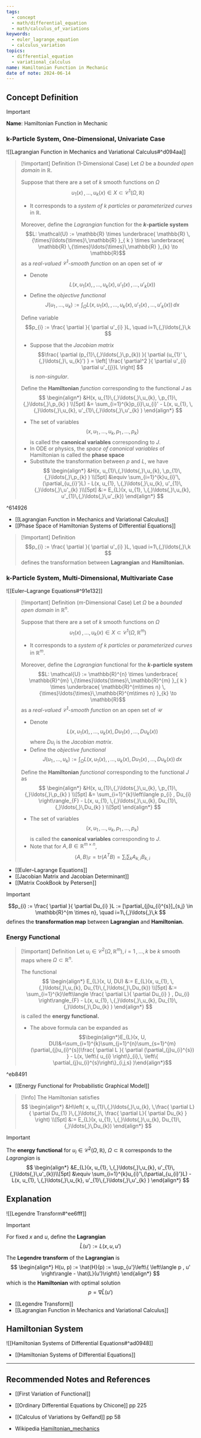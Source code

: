 ```yaml
---
tags:
  - concept
  - math/differential_equation
  - math/calculus_of_variations
keywords:
  - euler_lagrange_equation
  - calculus_variation
topics:
  - differential_equation
  - variational_calculus
name: Hamiltonian Function in Mechanic
date of note: 2024-06-14
---
```


## Concept Definition

>[!important]
>**Name**: Hamiltonian Function in Mechanic

### k-Particle System, One-Dimensional, Univariate Case

![[Lagrangian Function in Mechanics and Variational Calculus#^d094aa]]

>[!important] Definition (1-Dimensional Case)
>Let $\Omega$ be a *bounded open domain* in $\mathbb{R}$.
>
>Suppose that there are a set of $k$ smooth functions on $\Omega$ $$u_{1}(x) \,{,}\ldots{,}\,u_{k}(x) \in X \subset \mathcal{C}^{1}(\Omega, \mathbb{R})$$
>- It corresponds to a *system of $k$ particles* or *parameterized curves* in $\mathbb{R}$.
>
>Moreover, define the *Lagrangian* function for the **$k$-particle system**  $$L:  \mathcal{U} := \mathbb{R} \times \underbrace{ \mathbb{R} \,{\times}\ldots{\times}\,\mathbb{R} }_{ k }  \times \underbrace{ \mathbb{R} \,{\times}\ldots{\times}\,\mathbb{R} }_{k}  \to \mathbb{R}$$ as a *real-valued $\mathcal{C}^{1}$-smooth function* on an open set of $\mathcal{U}$
>- Denote $$L(x, u_{1}(x), \,{,}\ldots{,}\,u_{k}(x), u'_{1}(x)\,{,}\ldots{,}\,u'_{k}(x) )$$ 
>- Define the *objective functional* $$J(u_{1}\,{,}\ldots{,}\,u_{k}) := \int_{\Omega} L(x, u_{1}(x), \,{,}\ldots{,}\,u_{k}(x), u'_{1}(x)\,{,}\ldots{,}\,u'_{k}(x) ) \,dx$$
>
>Define variable $$p_{i} := \frac{ \partial  }{ \partial u'_{i} }L, \quad i=1\,{,}\ldots{,}\,k $$
>- Suppose that the *Jacobian matrix* $$\frac{ \partial (p_{1}\,{,}\ldots{,}\,p_{k}) }{ \partial (u_{1}' \,{,}\ldots{,}\, u_{k}') } = \left[ \frac{ \partial^2  }{ \partial u'_{i} \partial u'_{j}}L \right] $$ is *non-singular*.
>  
>Define the **Hamiltonian** *function* corresponding to the functional $J$ as
>$$
>\begin{align*}
>&H(x, u_{1}\,{,}\ldots{,}\,u_{k}, \,p_{1}\,{,}\ldots{,}\,p_{k} ) \\[5pt]
>&= \sum_{i=1}^{k}p_{i}\,u_{i}' - L(x, u_{1}, \,{,}\ldots{,}\,u_{k}, u'_{1}\,{,}\ldots{,}\,u'_{k} ) 
>\end{align*}
>$$
>- The set of variables $$(x, u_{1}\,{,}\ldots{,}\,u_{k}, \,p_{1}\,{,}\ldots{,}\,p_{k})$$ is called the **canonical variables** corresponding to $J$.
>- In ODE or physics, the *space of canonical variables* of Hamiltonian is called the **phase space**
>- Substitute the transformation between $p$ and $L$, we have 
>$$
>\begin{align*}
>&H(x, u_{1}\,{,}\ldots{,}\,u_{k}, \,p_{1}\,{,}\ldots{,}\,p_{k} ) \\[5pt]
>&\equiv \sum_{i=1}^{k}u_{i}'\,(\partial_{u_{i}'}L) - L(x, u_{1}, \,{,}\ldots{,}\,u_{k}, u'_{1}\,{,}\ldots{,}\,u'_{k} )\\[5pt]
>&:= E_{L}(x, u_{1}, \,{,}\ldots{,}\,u_{k}, u'_{1}\,{,}\ldots{,}\,u'_{k})
>\end{align*}
>$$

^614926

- [[Lagrangian Function in Mechanics and Variational Calculus]]
- [[Phase Space of Hamiltonian Systems of Differential Equations]]

>[!important] Definition
>$$p_{i} := \frac{ \partial  }{ \partial u'_{i} }L, \quad i=1\,{,}\ldots{,}\,k $$ defines the transformation between **Lagrangian** and **Hamiltonian.**


### k-Particle System, Multi-Dimensional, Multivariate Case

![[Euler–Lagrange Equations#^91e132]]


>[!important] Definition ($m$-Dimensional Case)
>Let $\Omega$ be a *bounded open domain* in $\mathbb{R}^{n}$.
>
>Suppose that there are a set of $k$ smooth functions on $\Omega$ $$u_{1}(x) \,{,}\ldots{,}\,u_{k}(x) \in X \subset \mathcal{C}^{1}(\Omega, \mathbb{R}^{m})$$
>- It corresponds to a *system of $k$ particles* or *parameterized curves* in $\mathbb{R}^{m}$.
>
>Moreover, define the *Lagrangian* functional for the **$k$-particle system**  $$L:  \mathcal{U} := \mathbb{R}^{n} \times \underbrace{ \mathbb{R}^{m} \,{\times}\ldots{\times}\,\mathbb{R}^{m} }_{ k }  \times \underbrace{ \mathbb{R}^{m\times n} \,{\times}\ldots{\times}\,\mathbb{R}^{m\times n}  }_{k}  \to \mathbb{R}$$ as a *real-valued $\mathcal{C}^{1}$-smooth function* on an open set of $\mathcal{U}$
>- Denote $$L(x, u_{1}(x), \,{,}\ldots{,}\,u_{k}(x), Du_{1}(x)\,{,}\ldots{,}\,Du_{k}(x) )$$  where $Du_{i}$ is the *Jacobian matrix*.
>- Define the *objective functional* $$J(u_{1}\,{,}\ldots{,}\,u_{k}) := \int_{\Omega} L(x, u_{1}(x), \,{,}\ldots{,}\,u_{k}(x), Du_{1}(x)\,{,}\ldots{,}\,Du_{k}(x) ) \,dx$$
>  
>Define the **Hamiltonian** *functional* corresponding to the functional $J$ as
>$$
>\begin{align*}
>&H(x, u_{1}\,{,}\ldots{,}\,u_{k}, \,p_{1}\,{,}\ldots{,}\,p_{k} ) \\[5pt]
>&= \sum_{i=1}^{k}\left\langle p_{i} , Du_{i} \right\rangle_{F} - L(x, u_{1}, \,{,}\ldots{,}\,u_{k}, Du_{1}\,{,}\ldots{,}\,Du_{k} ) \\[5pt]
>\end{align*}
>$$
>- The set of variables $$(x, u_{1}\,{,}\ldots{,}\,u_{k}, \,p_{1}\,{,}\ldots{,}\,p_{k})$$ is called the **canonical variables** corresponding to $J$.
>- Note that for $A, B\in \mathbb{R}^{m\times n}$, $$\left\langle A , B \right\rangle_{F} = \text{tr}(A^{T}B) = \sum_{i}\sum_{k}A_{k,i}B_{k,i}$$

- [[Euler–Lagrange Equations]]
- [[Jacobian Matrix and Jacobian Determinant]]
- [[Matrix CookBook by Petersen]]

>[!important]
>
> $$p_{i} := \frac{ \partial  }{ \partial Du_{i} }L := [\partial_{j}u_{i}^{s}]_{s,j} \in \mathbb{R}^{m \times n}, \quad i=1\,{,}\ldots{,}\,k $$
> defines the **transformation map** between **Lagrangian** and **Hamiltonian.**


### Energy Functional

>[!important] Definition
>Let $u_{i}\in \mathcal{C}^{2}(\Omega, \mathbb{R}^{m}), i=1\,{,}\ldots{,}\,k$  be $k$ smooth maps where $\Omega \subset \mathbb{R}^{n}.$
>
>The functional 
>$$
>\begin{align*}
>E_{L}(x, U, DU) &:= E_{L}(x, u_{1}, \,{,}\ldots{,}\,u_{k}, Du_{1}\,{,}\ldots{,}\,Du_{k}) \\[5pt]
>&:= \sum_{i=1}^{k}\left\langle \frac{ \partial L}{ \partial Du_{i} }  , Du_{i} \right\rangle_{F} - L(x, u_{1}, \,{,}\ldots{,}\,u_{k}, Du_{1}\,{,}\ldots{,}\,Du_{k} )
>\end{align*}
>$$
>is called the **energy functional.**
>- The above formula can be expanded as $$\begin{align*}E_{L}(x, U, DU)&=\sum_{i=1}^{k}\sum_{j=1}^{n}\sum_{s=1}^{m} (\partial_{j}u_{i}^{s})\frac{ \partial L }{ \partial (\partial_{j}u_{i}^{s}) }  - L(x, \left\{ u_{i} \right\}_{i},\, \left\{  \partial_{j}u_{i}^{s}\right\}_{i,j,s} )\end{align*}$$

^eb8491

- [[Energy Functional for Probabilistic Graphical Model]]

>[!info]
>The Hamiltonian satisfies 
>$$
>\begin{align*}
>&H\left( x, u_{1}\,{,}\ldots{,}\,u_{k}, \,\frac{ \partial L}{ \partial Du_{1} }\,{,}\ldots{,}\, \frac{ \partial L}{ \partial Du_{k} } \right) \\[5pt]
>&:= E_{L}(x, u_{1}, \,{,}\ldots{,}\,u_{k}, Du_{1}\,{,}\ldots{,}\,Du_{k})
>\end{align*}
>$$

>[!important]
>The **energy functional** for $u_{i}\in \mathcal{C}^2(\Omega, \mathbb{R})$, $\Omega \subset \mathbb{R}$ corresponds to the *Lagrangian* is
>$$
>\begin{align*}
>&E_{L}(x, u_{1}, \,{,}\ldots{,}\,u_{k}, u'_{1}\,{,}\ldots{,}\,u'_{k})\\[5pt]
>&\equiv \sum_{i=1}^{k}u_{i}'\,(\partial_{u_{i}'}L) - L(x, u_{1}, \,{,}\ldots{,}\,u_{k}, u'_{1}\,{,}\ldots{,}\,u'_{k} )
>\end{align*}
>$$


## Explanation

![[Legendre Transform#^ee6fff]]

>[!important]
>For fixed $x$ and $u$, define the **Lagrangian** $$\hat{L}(u') := L(x, u, u')$$
>
>The **Legendre transform** of the **Lagrangian** is 
>$$
>\begin{align*}
> H(u, p) := \hat{H}(p) := \sup_{u'}\left\{    \left\langle p ,  u' \right\rangle - \hat{L}(u')\right\}
>\end{align*}
>$$
>which is the **Hamiltonian** with optimal solution $$p = \nabla\hat{L}(u')$$

- [[Legendre Transform]]
- [[Lagrangian Function in Mechanics and Variational Calculus]]


## Hamiltonian System

![[Hamiltonian Systems of Differential Equations#^ad0948]]

- [[Hamiltonian Systems of Differential Equations]]


-----------
##  Recommended Notes and References



- [[First Variation of Functional]]



- [[Ordinary Differential Equations by Chicone]] pp 225
- [[Calculus of Variations by Gelfand]] pp 58
- Wikipedia [Hamiltonian_mechanics](https://en.wikipedia.org/wiki/Hamiltonian_mechanics)